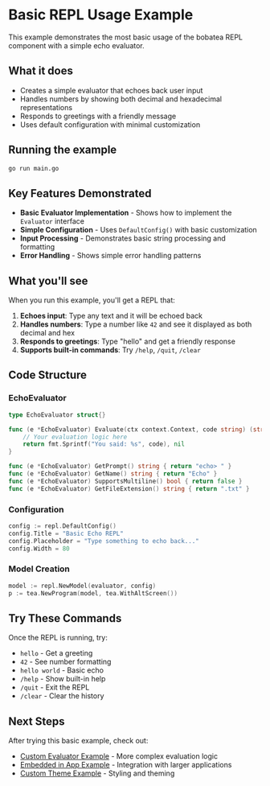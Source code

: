 # Basic REPL Usage Example

This example demonstrates the most basic usage of the bobatea REPL component with a simple echo evaluator.

## What it does

- Creates a simple evaluator that echoes back user input
- Handles numbers by showing both decimal and hexadecimal representations
- Responds to greetings with a friendly message
- Uses default configuration with minimal customization

## Running the example

```bash
go run main.go
```

## Key Features Demonstrated

- **Basic Evaluator Implementation** - Shows how to implement the `Evaluator` interface
- **Simple Configuration** - Uses `DefaultConfig()` with basic customization
- **Input Processing** - Demonstrates basic string processing and formatting
- **Error Handling** - Shows simple error handling patterns

## What you'll see

When you run this example, you'll get a REPL that:

1. **Echoes input**: Type any text and it will be echoed back
2. **Handles numbers**: Type a number like `42` and see it displayed as both decimal and hex
3. **Responds to greetings**: Type "hello" and get a friendly response
4. **Supports built-in commands**: Try `/help`, `/quit`, `/clear`

## Code Structure

### EchoEvaluator

```go
type EchoEvaluator struct{}

func (e *EchoEvaluator) Evaluate(ctx context.Context, code string) (string, error) {
    // Your evaluation logic here
    return fmt.Sprintf("You said: %s", code), nil
}

func (e *EchoEvaluator) GetPrompt() string { return "echo> " }
func (e *EchoEvaluator) GetName() string { return "Echo" }
func (e *EchoEvaluator) SupportsMultiline() bool { return false }
func (e *EchoEvaluator) GetFileExtension() string { return ".txt" }
```

### Configuration

```go
config := repl.DefaultConfig()
config.Title = "Basic Echo REPL"
config.Placeholder = "Type something to echo back..."
config.Width = 80
```

### Model Creation

```go
model := repl.NewModel(evaluator, config)
p := tea.NewProgram(model, tea.WithAltScreen())
```

## Try These Commands

Once the REPL is running, try:

- `hello` - Get a greeting
- `42` - See number formatting
- `hello world` - Basic echo
- `/help` - Show built-in help
- `/quit` - Exit the REPL
- `/clear` - Clear the history

## Next Steps

After trying this basic example, check out:

- [Custom Evaluator Example](../custom-evaluator/) - More complex evaluation logic
- [Embedded in App Example](../embedded-in-app/) - Integration with larger applications
- [Custom Theme Example](../custom-theme/) - Styling and theming
